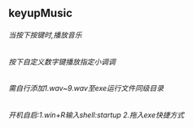 ## keyupMusic
###### 当按下按键时,播放音乐
###### 按下自定义数字键播放指定小调调
###### 需自行添加1.wav~9.wav至exe运行文件同级目录
###### 开机自启:1.win+R输入shell:startup 2.拖入exe快捷方式
